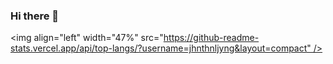 ### Hi there 👋

<img align="left"  width="47%" src="https://github-readme-stats.vercel.app/api/top-langs/?username=jhnthnljyng&layout=compact" />
<!--
**jhnthnljyng/jhnthnljyng** is a ✨ _special_ ✨ repository because its `README.md` (this file) appears on your GitHub profile.

Here are some ideas to get you started:

- 🔭 I’m currently working on ...
- 🌱 I’m currently learning ...
- 👯 I’m looking to collaborate on ...
- 🤔 I’m looking for help with ...
- 💬 Ask me about ...
- 📫 How to reach me: ...
- 😄 Pronouns: ...
- ⚡ Fun fact: ...
-->
